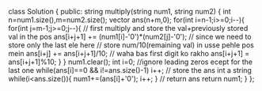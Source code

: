class Solution {
public:
string multiply(string num1, string num2) {
int n=num1.size(),m=num2.size();
vector<int> ans(n+m,0);
for(int i=n-1;i>=0;i--){
for(int j=m-1;j>=0;j--){
// first multiply and store the val+previously stored val in the pos
ans[i+j+1] += (num1[i]-'0')*(num2[j]-'0');
// since we need to store only the last ele here
// store num/10(remaining val) in usse pehle pos mein
ans[i+j] += ans[i+j+1]/10;
// waha bas first digit ko rakho
ans[i+j+1] = ans[i+j+1]%10;
}
}
num1.clear();
int i=0;
//ignore leading zeros ecept for the last one
while(ans[i]==0 && i!=ans.size()-1) i++;
// store the ans int a string
while(i<ans.size()){
num1+=(ans[i]+'0');
i++;
}
// return ans
return num1;
}
};